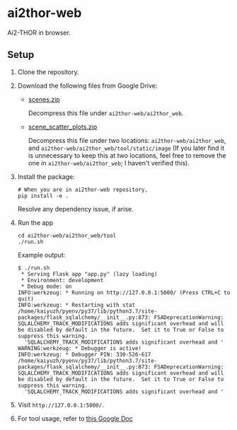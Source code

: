 # ai2thor-web

Ai2-THOR in browser.


## Setup

1. Clone the repository.


2. Download the following files from Google Drive:

   * [scenes.zip](https://drive.google.com/file/d/1WcIfUusWBfrGeDw-tVQqlcdnQiRKQyE4/view?usp=sharing)

     Decompress this file under `ai2thor-web/ai2thor_web`.

   * [scene_scatter_plots.zip](https://drive.google.com/file/d/1d3PRWkqjH6YaBvw39MFWtmUB722-DYIQ/view?usp=sharing)

     Decompress this file under two locations: `ai2thor-web/ai2thor_web`, and `ai2thor-web/ai2thor_web/tool/static/image`
     (If you later find it is unnecessary to keep this at two locations, feel free to remove the one in `ai2thor-web/ai2thor_web`; I haven't verified this).


3. Install the package:

    ```
    # When you are in ai2thor-web repository,
    pip install -e .
    ```

    Resolve any dependency issue, if arise.

4. Run the app

    ```
    cd ai2thor-web/ai2thor_web/tool
    ./run.sh
    ```

   Example output:
   ```
   $ ./run.sh
    * Serving Flask app "app.py" (lazy loading)
    * Environment: development
    * Debug mode: on
   INFO:werkzeug: * Running on http://127.0.0.1:5000/ (Press CTRL+C to quit)
   INFO:werkzeug: * Restarting with stat
   /home/kaiyuzh/pyenv/py37/lib/python3.7/site-packages/flask_sqlalchemy/__init__.py:873: FSADeprecationWarning: SQLALCHEMY_TRACK_MODIFICATIONS adds significant overhead and will be disabled by default in the future.  Set it to True or False to suppress this warning.
     'SQLALCHEMY_TRACK_MODIFICATIONS adds significant overhead and '
   WARNING:werkzeug: * Debugger is active!
   INFO:werkzeug: * Debugger PIN: 330-526-617
   /home/kaiyuzh/pyenv/py37/lib/python3.7/site-packages/flask_sqlalchemy/__init__.py:873: FSADeprecationWarning: SQLALCHEMY_TRACK_MODIFICATIONS adds significant overhead and will be disabled by default in the future.  Set it to True or False to suppress this warning.
     'SQLALCHEMY_TRACK_MODIFICATIONS adds significant overhead and '
   ```

5. Visit `http://127.0.0.1:5000/`.

6. For tool usage, refer to [this Google Doc](https://docs.google.com/document/d/1ic2vo6WtHM4kuFavjcvv94tg9oihaTD8ROWrxmO421s/edit?usp=sharing)
